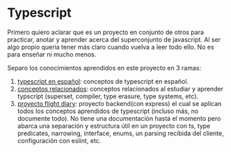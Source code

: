 # Typescript

Primero quiero aclarar que es un proyecto en conjunto de otros para practicar, anotar y aprender acerca del superconjunto de javascript. Al ser algo propio queria tener más claro cuando vuelva a leer todo ello. 
No es para enseñar ni mucho menos.

Separo los conocimientos aprendidos en este proyecto en 3 ramas:
1. [typescript en español](typescript-espanol.md): conceptos de typescript en español.
2. [conceptos relacionados](palabras-conceptos.md): conceptos relacionados al estudiar y aprender typscript (superset, compiler, type erasure, type systems, etc).
3. [proyecto flight diary](flight-diary): proyecto backend(con express) el cual se aplican todos los conceptos aprendidos de typescript (incluso más, no documente todo). No tiene una documentación hasta el momento pero abarca una separación y estructura útil en un proyecto con ts, type predicates, narrowing, interface, enums, un parsing recibida del cliente, configuración con eslint, etc.